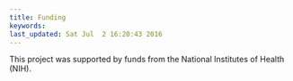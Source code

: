 ```yaml
---
title: Funding
keywords: 
last_updated: Sat Jul  2 16:20:43 2016
---
```


This project was supported by funds from the National Institutes of Health (NIH).

